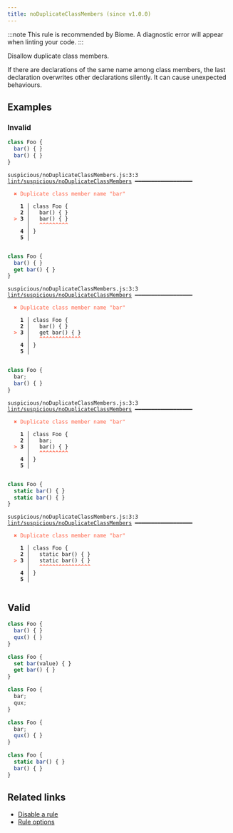 ```yaml
---
title: noDuplicateClassMembers (since v1.0.0)
---
```



:::note
This rule is recommended by Biome. A diagnostic error will appear when linting your code.
:::

Disallow duplicate class members.

If there are declarations of the same name among class members,
the last declaration overwrites other declarations silently.
It can cause unexpected behaviours.

## Examples

### Invalid

```jsx
class Foo {
  bar() { }
  bar() { }
}
```

<pre class="language-text"><code class="language-text">suspicious/noDuplicateClassMembers.js:3:3 <a href="https://biomejs.dev/lint/rules/noDuplicateClassMembers">lint/suspicious/noDuplicateClassMembers</a> ━━━━━━━━━━━━━━━━━━

<strong><span style="color: Tomato;">  </span></strong><strong><span style="color: Tomato;">✖</span></strong> <span style="color: Tomato;">Duplicate class member name &quot;bar&quot;</span>
  
    <strong>1 │ </strong>class Foo {
    <strong>2 │ </strong>  bar() { }
<strong><span style="color: Tomato;">  </span></strong><strong><span style="color: Tomato;">&gt;</span></strong> <strong>3 │ </strong>  bar() { }
   <strong>   │ </strong>  <strong><span style="color: Tomato;">^</span></strong><strong><span style="color: Tomato;">^</span></strong><strong><span style="color: Tomato;">^</span></strong><strong><span style="color: Tomato;">^</span></strong><strong><span style="color: Tomato;">^</span></strong><strong><span style="color: Tomato;">^</span></strong><strong><span style="color: Tomato;">^</span></strong><strong><span style="color: Tomato;">^</span></strong><strong><span style="color: Tomato;">^</span></strong>
    <strong>4 │ </strong>}
    <strong>5 │ </strong>
  
</code></pre>

```jsx
class Foo {
  bar() { }
  get bar() { }
}
```

<pre class="language-text"><code class="language-text">suspicious/noDuplicateClassMembers.js:3:3 <a href="https://biomejs.dev/lint/rules/noDuplicateClassMembers">lint/suspicious/noDuplicateClassMembers</a> ━━━━━━━━━━━━━━━━━━

<strong><span style="color: Tomato;">  </span></strong><strong><span style="color: Tomato;">✖</span></strong> <span style="color: Tomato;">Duplicate class member name &quot;bar&quot;</span>
  
    <strong>1 │ </strong>class Foo {
    <strong>2 │ </strong>  bar() { }
<strong><span style="color: Tomato;">  </span></strong><strong><span style="color: Tomato;">&gt;</span></strong> <strong>3 │ </strong>  get bar() { }
   <strong>   │ </strong>  <strong><span style="color: Tomato;">^</span></strong><strong><span style="color: Tomato;">^</span></strong><strong><span style="color: Tomato;">^</span></strong><strong><span style="color: Tomato;">^</span></strong><strong><span style="color: Tomato;">^</span></strong><strong><span style="color: Tomato;">^</span></strong><strong><span style="color: Tomato;">^</span></strong><strong><span style="color: Tomato;">^</span></strong><strong><span style="color: Tomato;">^</span></strong><strong><span style="color: Tomato;">^</span></strong><strong><span style="color: Tomato;">^</span></strong><strong><span style="color: Tomato;">^</span></strong><strong><span style="color: Tomato;">^</span></strong>
    <strong>4 │ </strong>}
    <strong>5 │ </strong>
  
</code></pre>

```jsx
class Foo {
  bar;
  bar() { }
}
```

<pre class="language-text"><code class="language-text">suspicious/noDuplicateClassMembers.js:3:3 <a href="https://biomejs.dev/lint/rules/noDuplicateClassMembers">lint/suspicious/noDuplicateClassMembers</a> ━━━━━━━━━━━━━━━━━━

<strong><span style="color: Tomato;">  </span></strong><strong><span style="color: Tomato;">✖</span></strong> <span style="color: Tomato;">Duplicate class member name &quot;bar&quot;</span>
  
    <strong>1 │ </strong>class Foo {
    <strong>2 │ </strong>  bar;
<strong><span style="color: Tomato;">  </span></strong><strong><span style="color: Tomato;">&gt;</span></strong> <strong>3 │ </strong>  bar() { }
   <strong>   │ </strong>  <strong><span style="color: Tomato;">^</span></strong><strong><span style="color: Tomato;">^</span></strong><strong><span style="color: Tomato;">^</span></strong><strong><span style="color: Tomato;">^</span></strong><strong><span style="color: Tomato;">^</span></strong><strong><span style="color: Tomato;">^</span></strong><strong><span style="color: Tomato;">^</span></strong><strong><span style="color: Tomato;">^</span></strong><strong><span style="color: Tomato;">^</span></strong>
    <strong>4 │ </strong>}
    <strong>5 │ </strong>
  
</code></pre>

```jsx
class Foo {
  static bar() { }
  static bar() { }
}
```

<pre class="language-text"><code class="language-text">suspicious/noDuplicateClassMembers.js:3:3 <a href="https://biomejs.dev/lint/rules/noDuplicateClassMembers">lint/suspicious/noDuplicateClassMembers</a> ━━━━━━━━━━━━━━━━━━

<strong><span style="color: Tomato;">  </span></strong><strong><span style="color: Tomato;">✖</span></strong> <span style="color: Tomato;">Duplicate class member name &quot;bar&quot;</span>
  
    <strong>1 │ </strong>class Foo {
    <strong>2 │ </strong>  static bar() { }
<strong><span style="color: Tomato;">  </span></strong><strong><span style="color: Tomato;">&gt;</span></strong> <strong>3 │ </strong>  static bar() { }
   <strong>   │ </strong>  <strong><span style="color: Tomato;">^</span></strong><strong><span style="color: Tomato;">^</span></strong><strong><span style="color: Tomato;">^</span></strong><strong><span style="color: Tomato;">^</span></strong><strong><span style="color: Tomato;">^</span></strong><strong><span style="color: Tomato;">^</span></strong><strong><span style="color: Tomato;">^</span></strong><strong><span style="color: Tomato;">^</span></strong><strong><span style="color: Tomato;">^</span></strong><strong><span style="color: Tomato;">^</span></strong><strong><span style="color: Tomato;">^</span></strong><strong><span style="color: Tomato;">^</span></strong><strong><span style="color: Tomato;">^</span></strong><strong><span style="color: Tomato;">^</span></strong><strong><span style="color: Tomato;">^</span></strong><strong><span style="color: Tomato;">^</span></strong>
    <strong>4 │ </strong>}
    <strong>5 │ </strong>
  
</code></pre>

## Valid

```jsx
class Foo {
  bar() { }
  qux() { }
}
```

```jsx
class Foo {
  set bar(value) { }
  get bar() { }
}
```

```jsx
class Foo {
  bar;
  qux;
}
```

```jsx
class Foo {
  bar;
  qux() { }
}
```

```jsx
class Foo {
  static bar() { }
  bar() { }
}
```

## Related links

- [Disable a rule](/linter/#disable-a-lint-rule)
- [Rule options](/linter/#rule-options)

